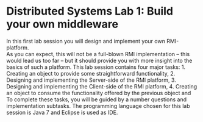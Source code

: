 # Distributed Systems Lab 1: Build your own middleware

In this first lab session you will design and implement your own RMI-platform.  
As you can expect, this will not be a full-blown RMI implementation – this would lead us too far – but it should provide you with more insight into the basics of such a platform. This lab session contains four major tasks:
    1. Creating an object to provide some straightforward functionality,
    2. Designing and implementing the Server-side of the RMI platform,
    3. Designing and implementing the Client-side of the RMI platform,
    4. Creating an object to consume the functionality offered by the previous object and
To complete these tasks, you will be guided by a number questions and implementation subtasks. The programming language chosen for this lab session is Java 7 and Eclipse is used as IDE.
